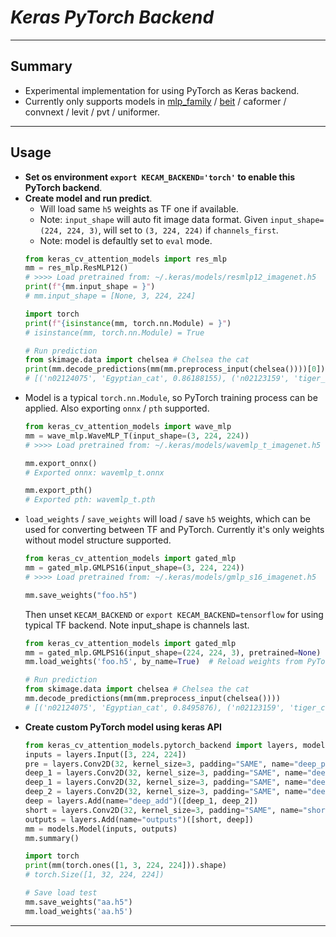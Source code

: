# ___Keras PyTorch Backend___
***

## Summary
  - Experimental implementation for using PyTorch as Keras backend.
  - Currently only supports models in [mlp_family](https://github.com/leondgarse/keras_cv_attention_models/tree/main/keras_cv_attention_models/mlp_family) / [beit](https://github.com/leondgarse/keras_cv_attention_models/tree/main/keras_cv_attention_models/beit) / caformer / convnext / levit / pvt / uniformer.
***

## Usage
- **Set os environment `export KECAM_BACKEND='torch'` to enable this PyTorch backend**.
- **Create model and run predict**.
  - Will load same `h5` weights as TF one if available.
  - Note: `input_shape` will auto fit image data format. Given `input_shape=(224, 224, 3)`, will set to `(3, 224, 224)` if `channels_first`.
  - Note: model is defaultly set to `eval` mode.
  ```py
  from keras_cv_attention_models import res_mlp
  mm = res_mlp.ResMLP12()
  # >>>> Load pretrained from: ~/.keras/models/resmlp12_imagenet.h5
  print(f"{mm.input_shape = }")
  # mm.input_shape = [None, 3, 224, 224]

  import torch
  print(f"{isinstance(mm, torch.nn.Module) = }")
  # isinstance(mm, torch.nn.Module) = True

  # Run prediction
  from skimage.data import chelsea # Chelsea the cat
  print(mm.decode_predictions(mm(mm.preprocess_input(chelsea())))[0])
  # [('n02124075', 'Egyptian_cat', 0.86188155), ('n02123159', 'tiger_cat', 0.05125639), ...]
  ```
- Model is a typical `torch.nn.Module`, so PyTorch training process can be applied. Also exporting `onnx` / `pth` supported.
  ```py
  from keras_cv_attention_models import wave_mlp
  mm = wave_mlp.WaveMLP_T(input_shape=(3, 224, 224))
  # >>>> Load pretrained from: ~/.keras/models/wavemlp_t_imagenet.h5

  mm.export_onnx()
  # Exported onnx: wavemlp_t.onnx

  mm.export_pth()
  # Exported pth: wavemlp_t.pth
  ```
- `load_weights` / `save_weights` will load / save `h5` weights, which can be used for converting between TF and PyTorch. Currently it's only weights without model structure supported.
  ```py
  from keras_cv_attention_models import gated_mlp
  mm = gated_mlp.GMLPS16(input_shape=(3, 224, 224))
  # >>>> Load pretrained from: ~/.keras/models/gmlp_s16_imagenet.h5

  mm.save_weights("foo.h5")
  ```
  Then unset `KECAM_BACKEND` or `export KECAM_BACKEND=tensorflow` for using typical TF backend. Note input_shape is channels last.
  ```py
  from keras_cv_attention_models import gated_mlp
  mm = gated_mlp.GMLPS16(input_shape=(224, 224, 3), pretrained=None)  # channels_last input_shape
  mm.load_weights('foo.h5', by_name=True)  # Reload weights from PyTorch backend

  # Run prediction
  from skimage.data import chelsea # Chelsea the cat
  mm.decode_predictions(mm(mm.preprocess_input(chelsea())))
  # [('n02124075', 'Egyptian_cat', 0.8495876), ('n02123159', 'tiger_cat', 0.029945023), ...]
  ```
- **Create custom PyTorch model using keras API**
  ```py
  from keras_cv_attention_models.pytorch_backend import layers, models
  inputs = layers.Input([3, 224, 224])
  pre = layers.Conv2D(32, kernel_size=3, padding="SAME", name="deep_pre_conv")(inputs)
  deep_1 = layers.Conv2D(32, kernel_size=3, padding="SAME", name="deep_1_1_conv")(pre)
  deep_1 = layers.Conv2D(32, kernel_size=3, padding="SAME", name="deep_1_2_conv")(deep_1)
  deep_2 = layers.Conv2D(32, kernel_size=3, padding="SAME", name="deep_2_conv")(pre)
  deep = layers.Add(name="deep_add")([deep_1, deep_2])
  short = layers.Conv2D(32, kernel_size=3, padding="SAME", name="short_conv")(inputs)
  outputs = layers.Add(name="outputs")([short, deep])
  mm = models.Model(inputs, outputs)
  mm.summary()

  import torch
  print(mm(torch.ones([1, 3, 224, 224])).shape)
  # torch.Size([1, 32, 224, 224])

  # Save load test
  mm.save_weights("aa.h5")
  mm.load_weights('aa.h5')
  ```
***
